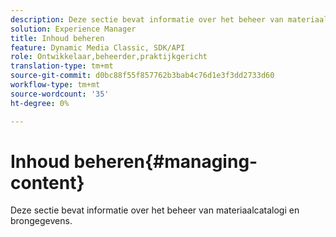 ```yaml
---
description: Deze sectie bevat informatie over het beheer van materiaalcatalogi en brongegevens.
solution: Experience Manager
title: Inhoud beheren
feature: Dynamic Media Classic, SDK/API
role: Ontwikkelaar,beheerder,praktijkgericht
translation-type: tm+mt
source-git-commit: d0bc88f55f857762b3bab4c76d1e3f3dd2733d60
workflow-type: tm+mt
source-wordcount: '35'
ht-degree: 0%

---
```



# Inhoud beheren{#managing-content}

Deze sectie bevat informatie over het beheer van materiaalcatalogi en brongegevens.

